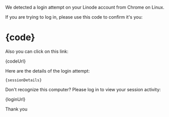 We detected a login attempt on your Linode account from Chrome on Linux.

If you are trying to log in, please use this code to confirm it's you:

# {code}

Also you can click on this link:

{codeUrl}

Here are the details of the login attempt:

```
{sessionDetails}
```

Don't recognize this computer? Please log in to view your session activity:

{loginUrl}

Thank you